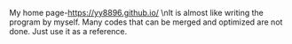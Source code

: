 My home page-https://yy8896.github.io/
\nIt is almost like writing the program by myself. Many codes that can be merged and optimized are not done. Just use it as a reference.
